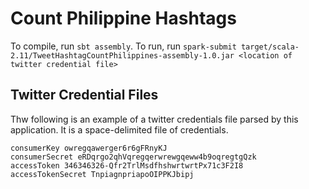 # Count Philippine Hashtags

To compile, run `sbt assembly`. To run, run `spark-submit target/scala-2.11/TweetHashtagCountPhilippines-assembly-1.0.jar <location of twitter credential file>`

## Twitter Credential Files

Thw following is an example of a twitter credentials file parsed by this application. It is a space-delimited file of credentials.
```
consumerKey owregqawerger6r6gFRnyKJ
consumerSecret eRDqrgo2qhVqregqerwrewgqeww4b9oqregtgQzk
accessToken 346346326-Qfr2TrlMsdfhshwrtwrtPx71c3F2I8
accessTokenSecret TnpiagnpriapoOIPPKJbipj
```